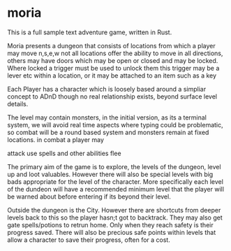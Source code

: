 # moria

This is a full sample text adventure game, written in Rust. 

Moria presents a dungeon that consists of locations from which a player may move n,s,e,w
not all locations offer the ability to move in all directions, others may have doors which may be open or closed and may be locked. Where locked a trigger must be used to unlock them
this trigger may be a lever etc within a location, or it may be attached to an item such as a key

Each Player has a character which is loosely based around a simpliar concept to ADnD though no
real relationship exists, beyond surface level details. 

The level may contain monsters, in the initial version, as its a terminal system, we will avoid real time aspects where typing could be problematic, so combat will be a round based system and monsters remain at fixed locations. 
in combat a player may

attack
use spells and other abilities
flee 

The primary aim of the game is to explore, the levels of the dungeon, level up and loot valuables. However there will also be special levels with big bads appropriate for the level of the character. More specifically each level of the dundeon will have a recommended minimum level that the player will be warned about before entering if its beyond their level. 

Outside the dungeon is the City. However there are shortcuts from deeper levels back to this so the player hasn;t got to backtrack. They may also get gate spells/potions to retrun home. Only when they reach safety is their progress saved. There will also be precious safe points within levels that allow a character to save their progress, often for a cost. 